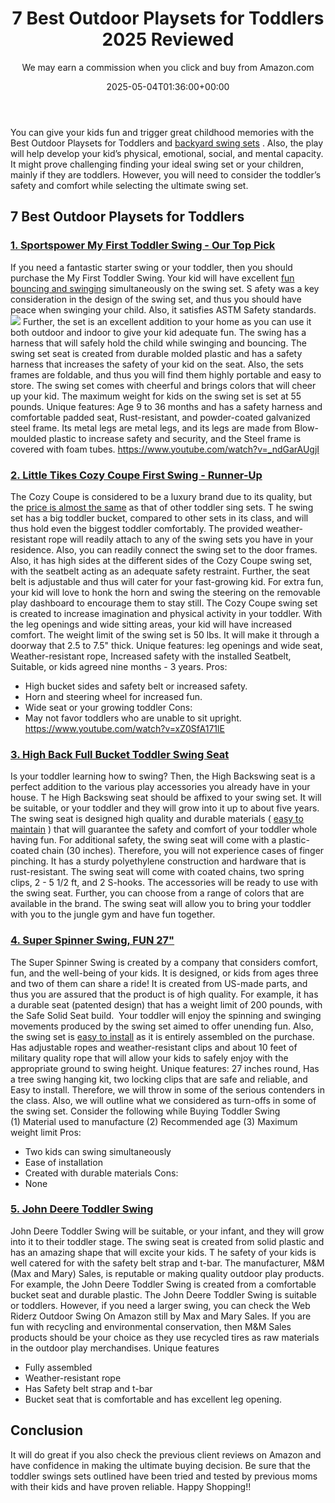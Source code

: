 ﻿---
author: We may earn a commission when you click and buy from Amazon.com
layout: post
title: 7 Best Outdoor Playsets for Toddlers 2025 Reviewed
date: '2025-05-04T01:36:00+00:00'
categories:
- Swing Sets
tags: []
slug: /best-outdoor-playsets-for-toddlers/
lastmod: 2025-05-07T12:21:24+03:00
---

You can give your kids fun and trigger great childhood memories with the Best Outdoor Playsets for Toddlers and
[backyard swing sets](https://pestpolicy.com/best-swing-sets-for-small-backyards/)
.
Also, the play will help develop your kid’s physical, emotional, social, and mental capacity.
It might prove challenging finding your ideal swing set or your children, mainly if they are toddlers.
However, you will need to consider the toddler’s safety and comfort while selecting the ultimate swing set.
## 7 Best Outdoor Playsets for Toddlers
### [1. Sportspower My First Toddler Swing - Our Top Pick](https://www.amazon.com/dp/B01ENX08OM/?tag=p-policy-20)
If you need a fantastic starter swing or your toddler, then you should purchase the My First Toddler Swing. Your kid will have excellent
[fun bouncing and swinging](https://pestpolicy.com/best-swing-sets-under-500/)
simultaneously on the swing set.
S
afety was a key consideration in the design of the swing set, and thus you should have peace when swinging your child. Also, it satisfies ASTM Safety standards.
![](/assets/img/03/Best-Outdoor-Playsets-for-Toddlers-300x213.jpg)
Further, the set is an excellent addition to your home as you can use it both outdoor and indoor to give your kid adequate fun. The swing has a harness that will safely hold the child while swinging and bouncing.
The swing set seat is created from durable molded plastic and has a safety harness that increases the safety of your kid on the seat.
Also, the sets frames are foldable, and thus you will find them highly portable and easy to store.
The swing set comes with cheerful and brings colors that will cheer up your kid. The maximum weight for kids on the swing set is set at 55 pounds.
Unique features: Age 9 to 36 months and has a safety harness and comfortable padded seat, Rust-resistant, and powder-coated galvanized steel frame. Its metal legs are metal legs, and its legs are made from Blow-moulded plastic to increase safety and security, and the Steel frame is covered with foam tubes.
https://www.youtube.com/watch?v=_ndGarAUgjI
### [2. Little Tikes Cozy Coupe First Swing - Runner-Up](https://www.amazon.com/dp/B00F5Y4VU6/?tag=p-policy-20)
The Cozy Coupe is considered to be a luxury brand due to its quality, but the
[price is almost the same](https://pestpolicy.com/best-swing-set-under-200/)
as that of other toddler sing sets.
T
he swing set has a big toddler bucket, compared to other sets in its class, and will thus hold even the biggest toddler comfortably.
The provided weather-resistant rope will readily attach to any of the swing sets you have in your residence. Also, you can readily connect the swing set to the door frames.
Also, it has high sides at the different sides of the Cozy Coupe swing set, with the seatbelt acting as an adequate safety restraint. Further, the seat belt is adjustable and thus will cater for your fast-growing kid.
For extra fun, your kid will love to honk the horn and swing the steering on the removable play dashboard to encourage them to stay still. The Cozy Coupe swing set is created to increase imagination and physical activity in your toddler.
With the leg openings and wide sitting areas, your kid will have increased comfort. The weight limit of the swing set is 50 lbs. It will make it through a doorway that 2.5 to 7.5" thick.
Unique features: leg openings and wide seat, Weather-resistant rope, Increased safety with the installed Seatbelt, Suitable, or kids agreed nine months - 3 years.
Pros:
- High bucket sides and safety belt or increased safety.
- Horn and steering wheel for increased fun.
- Wide seat or your growing toddler
Cons:
- May not favor toddlers who are unable to sit upright.
https://www.youtube.com/watch?v=xZ0SfA171lE
### [3. High Back Full Bucket Toddler Swing Seat](https://www.amazon.com/dp/B01BCC8GCI/?tag=p-policy-20)
Is your toddler learning how to swing? Then, the High Backswing seat is a perfect addition to the various play accessories you already have in your house.
T
he High Backswing seat should be affixed to your swing set. It will be suitable, or your toddler and they will grow into it up to about five years.
The swing seat is designed high quality and durable materials (
[easy to maintain](https://pestpolicy.com/best-stain-for-swing-set/)
) that will guarantee the safety and comfort of your toddler whole having fun.
For additional safety, the swing seat will come with a plastic-coated chain (30 inches). Therefore, you will not experience cases of finger pinching. It has a sturdy polyethylene construction and hardware that is rust-resistant.
The swing seat will come with coated chains, two spring clips, 2 - 5 1/2 ft, and 2 S-hooks. The accessories will be ready to use with the swing seat. Further, you can choose from a range of colors that are available in the brand.
The swing seat will allow you to bring your toddler with you to the jungle gym and have fun together.
### [4. Super Spinner Swing, FUN 27"](https://www.amazon.com/dp/B00KCPHI94//?tag=p-policy-20)
The Super Spinner Swing is created by a company that considers comfort, fun, and the well-being of your kids. It is designed, or kids from ages three and two of them can share a ride! It is created from US-made parts, and thus you are assured that the product is of high quality.
For example, it has a durable seat (patented design) that has a weight limit of 200 pounds, with the Safe Solid Seat build.  Your toddler will enjoy the spinning and swinging movements produced by the swing set aimed to offer unending fun.
Also, the swing set is
[easy to install](https://pestpolicy.com/best-way-to-anchor-a-swing-set/)
as it is entirely assembled on the purchase. Has adjustable ropes and weather-resistant clips and about 10 feet of military quality rope that will allow your kids to safely enjoy with the appropriate ground to swing height.
Unique features: 27 inches round, Has a tree swing hanging kit, two locking clips that are safe and reliable, and Easy to install. Therefore, we will throw in some of the serious contenders in the class.
Also, we will outline what we considered as turn-offs in some of the swing set. Consider the following while Buying Toddler Swing (1) Material used to manufacture (2) Recommended age (3) Maximum weight limit
Pros:
- Two kids can swing simultaneously
- Ease of installation
- Created with durable materials
Cons:
- None
### [5. John Deere Toddler Swing](https://www.amazon.com/dp/B00WR2849S//?tag=p-policy-20)
John Deere Toddler Swing will be suitable, or your infant, and they will grow into it to their toddler stage. The swing seat is created from solid plastic and has an amazing shape that will excite your kids.
T
he safety of your kids is well catered for with the safety belt strap and t-bar. The manufacturer, M&M (Max and Mary) Sales, is reputable or making quality outdoor play products.
For example, the John Deere Toddler Swing is created from a comfortable bucket seat and durable plastic. The John Deere Toddler Swing is suitable or toddlers. However, if you need a larger swing, you can check the Web Riderz Outdoor Swing On Amazon still by Max and Mary Sales.
If you are fun with recycling and environmental conservation, then M&M Sales products should be your choice as they use recycled tires as raw materials in the outdoor play merchandises.
Unique features
- Fully assembled
- Weather-resistant rope
- Has Safety belt strap and t-bar
- Bucket seat that is comfortable and has excellent leg opening.
## Conclusion
It will do great if you also check the previous client reviews on Amazon and have confidence in making the ultimate buying decision.
Be sure that the toddler swings sets outlined have been tried and tested by previous moms with their kids and have proven reliable. Happy Shopping!!
